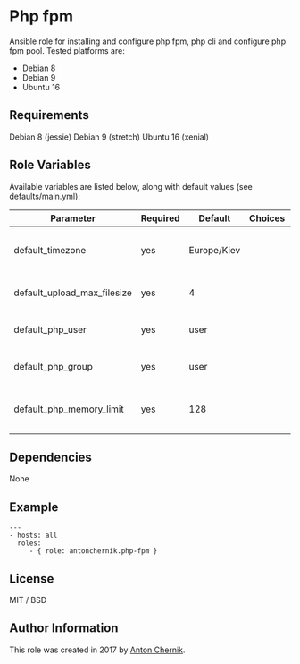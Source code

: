 Php fpm
=========

Ansible role for installing and configure php fpm, php cli and configure php fpm pool. Tested platforms are:
* Debian 8
* Debian 9
* Ubuntu 16

Requirements
------------

Debian 8 (jessie)
Debian 9 (stretch)
Ubuntu 16 (xenial)

Role Variables
--------------

Available variables are listed below, along with default values (see defaults/main.yml):

| Parameter | Required | Default | Choices | Comments |
| ------------- | ------------- | ------------- | ------------- | ------------- |
| default_timezone | yes | Europe/Kiev | | Sets default system timezone |
| default_upload_max_filesize | yes | 4 | | Sets max upload file size |
| default_php_user | yes | user | | Sets php process user |
| default_php_group | yes | user | | Set php process user group |
| default_php_memory_limit | yes | 128 | | Set max memory usage per script |

Dependencies
------------

None

Example 
----------------
    ---
    - hosts: all
      roles:
         - { role: antonchernik.php-fpm }

License
-------

MIT / BSD

Author Information
------------------

This role was created in 2017 by [Anton Chernik](https://github.com/antonchernik).
